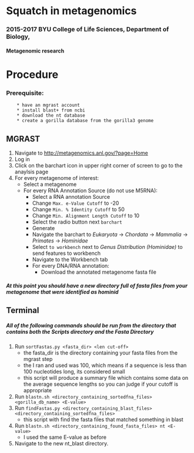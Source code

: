 # Squatch in metagenomics
### 2015-2017 BYU College of Life Sciences, Department of Biology, 
#### Metagenomic research

# Procedure
### Prerequisite: 
		* have an mgrast account
		* install blast+ from ncbi
		* download the nt database
		* create a gorilla database from the gorilla3 genome

## MGRAST
1. Navigate to http://metagenomics.anl.gov/?page=Home
2. Log in
3. Click on the barchart icon in upper right corner of screen to go to the anaylsis page
4. For every metagenome of interest:
	* Select a metagenome
	* For every RNA Annotation Source (do not use M5RNA):
		* Select a RNA annotation Source
		* Change ```Max. e-Value Cutoff``` to -20
		* Change ```Min. % Identity Cutoff``` to 50
		* Change ```Min. Alignment Length Cutoff``` to 10
		* Select the radio button next ```barchart```
		* Generate
		* Navigate the barchart to *Eukaryota* -> *Chordata* -> *Mammalia* -> *Primates* -> *Hominidae*
		* Select ```to workbench``` next to *Genus Distribution (Hominidae)* to send features to workbench
		* Navigate to the Workbench tab
		* For every DNA/RNA annotation:
			* Download the annotated metagenome fasta file
##### At this point you should have a new directory full of fasta files from your metagenome that were identified as hominid
## Terminal
##### All of the following commands should be run from the directory that contains both the Scripts directory and the Fasta Directory
1. Run ```sortFastas.py <fasta_dir> <len cut-off>```
	- the fasta_dir is the directory containing your fasta files from the mgrast step
	- the <len cut-off> I ran and used was 100, which means if a sequence is less than 100 nucleotides long, its considered small
	- this script will produce a summary file which contains some data on the average sequence lengths so you can judge if your cutoff is appropriate
2. Run ```blastn.sh <directory_containing_sortedfna_files> <gorilla_db_name> <E-value>```
3. Run ```findFastas.py <directory_containing_blast_files> <directory_containing_sortedfna_files>```
	- this script with find the fasta files that matched something in blast
4. Run ```blastn.sh <directory_containing_found_fasta_files> nt <E-value>```
	- I used the same E-value as before
5. Navigate to the new nt_blast directory.

